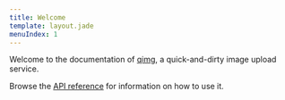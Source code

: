 ```yaml
---
title: Welcome
template: layout.jade
menuIndex: 1
---
```


Welcome to the documentation of [qimg](https://github.com/SoftEng-HEIGVD/qimg), a quick-and-dirty image upload service.

Browse the [API reference](/api) for information on how to use it.
